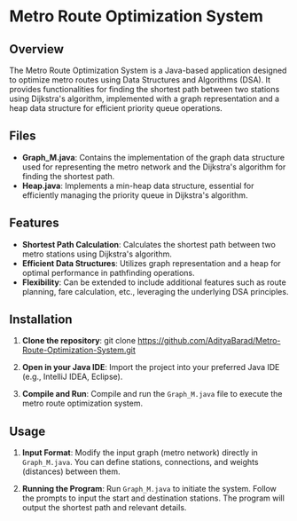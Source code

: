# Metro Route Optimization System

## Overview
The Metro Route Optimization System is a Java-based application designed to optimize metro routes using Data Structures and Algorithms (DSA). It provides functionalities for finding the shortest path between two stations using Dijkstra's algorithm, implemented with a graph representation and a heap data structure for efficient priority queue operations.

## Files
- **Graph_M.java**: Contains the implementation of the graph data structure used for representing the metro network and the Dijkstra's algorithm for finding the shortest path.
- **Heap.java**: Implements a min-heap data structure, essential for efficiently managing the priority queue in Dijkstra's algorithm.

## Features
- **Shortest Path Calculation**: Calculates the shortest path between two metro stations using Dijkstra's algorithm.
- **Efficient Data Structures**: Utilizes graph representation and a heap for optimal performance in pathfinding operations.
- **Flexibility**: Can be extended to include additional features such as route planning, fare calculation, etc., leveraging the underlying DSA principles.

## Installation
1. **Clone the repository**:
git clone https://github.com/AdityaBarad/Metro-Route-Optimization-System.git

3. **Open in your Java IDE**:
Import the project into your preferred Java IDE (e.g., IntelliJ IDEA, Eclipse).

4. **Compile and Run**:
Compile and run the `Graph_M.java` file to execute the metro route optimization system.

## Usage
1. **Input Format**:
Modify the input graph (metro network) directly in `Graph_M.java`. You can define stations, connections, and weights (distances) between them.

2. **Running the Program**:
Run `Graph_M.java` to initiate the system. Follow the prompts to input the start and destination stations. The program will output the shortest path and relevant details.
